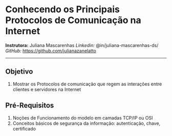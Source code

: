 # Conhecendo os Principais Protocolos de Comunicação na Internet

**Instrutora:** Juliana Mascarenhas
_Linkedin:_ @in/juliana-mascarenhas-ds/
_GitHub:_ https://github.com/julianazanelatto

----------------

## Objetivo

 1. Mostrar os Protocolos de comunicação que regem as interações entre clientes e servidores na Internet

## Pré-Requisitos

 1. Noções de Funcionamento do modelo em camadas TCP/IP ou OSI
 2. Conceitos básicos de segurança da informação: autenticação, chave, certificado